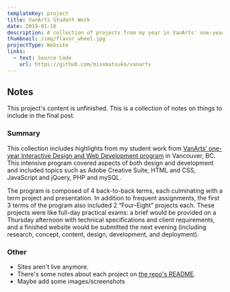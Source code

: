 ```yaml
---
templateKey: project
title: VanArts Student Work
date: 2019-01-16
description: A collection of projects from my year in VanArts' one-year Web Development and Interactive Design program.
thumbnail: /img/flavor_wheel.jpg
projectType: Website
links:
  - text: Source Code
    url: https://github.com/missmatsuko/vanarts
---
```


## Notes
This project's content is unfinished. This is a collection of notes on things to include in the final post.

### Summary
This collection includes highlights from my student work from [VanArts’ one-year Interactive Design and Web Development program](https://www.vanarts.com/programs/web-development-interactive-design/) in Vancouver, BC. This intensive program covered aspects of both design and development and included topics such as Adobe Creative Suite, HTML and CSS, JavaScript and jQuery, PHP and mySQL.

The program is composed of 4 back-to-back terms, each culminating with a term project and presentation. In addition to frequent assignments, the first 3 terms of the program also included 2 “Four-Eight” projects each. These projects were like full-day practical exams: a brief would be provided on a Thursday afternoon with technical specifications and client requirements, and a finished website would be submitted the next evening (including research, concept, content, design, development, and deployment).

### Other
- Sites aren't live anymore.
- There's some notes about each project on [the repo's README](https://github.com/missmatsuko/vanarts).
- Maybe add some images/screenshots
